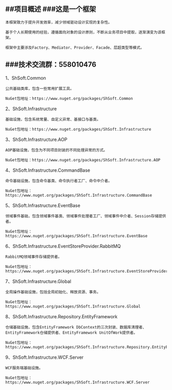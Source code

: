 ##项目概述
###这是一个框架
---

	本框架致力于提升开发效率，减少领域驱动设计实现的复杂性。
	
	基于个人长期使用的经验，遵循面向对象的设计原则，不断从业务项目中提取，逐渐演变为该框架。

	框架中主要涉及Factory、Mediator、Provider、Facade、层超类型等模式。


###技术交流群：558010476
-----------------------------------

1、ShSoft.Common
	
	公共基础类库，包含一些常用扩展工具。

	NuGet包地址：https://www.nuget.org/packages/ShSoft.Common


2、ShSoft.Infrastructure

	基础设施，包含系统常量、自定义异常、基接口与基类。

	NuGet包地址：https://www.nuget.org/packages/ShSoft.Infrastructure


3、ShSoft.Infrastructure.AOP

	AOP基础设施，包含为不同项目封装的不同处理异常的方式。

	NuGet包地址：https://www.nuget.org/packages/ShSoft.Infrastructure.AOP


4、ShSoft.Infrastructure.CommandBase

	命令基础设施，包含命令基类、命令执行者工厂、命令中介者。

	NuGet包地址：https://www.nuget.org/packages/ShSoft.Infrastructure.CommandBase


5、ShSoft.Infrastructure.EventBase

	领域事件基础，包含领域事件基类、领域事件处理者工厂、领域事件中介者、Session存储提供者。

	NuGet包地址：https://www.nuget.org/packages/ShSoft.Infrastructure.EventBase


6、ShSoft.Infrastructure.EventStoreProvider.RabbitMQ

	RabbitMQ领域事件存储提供者。

	NuGet包地址：https://www.nuget.org/packages/ShSoft.Infrastructure.EventStoreProvider.RabbitMQ


7、ShSoft.Infrastructure.Global

	全局操作基础设施，包括全局初始化、释放资源、事务。

	NuGet包地址：https://www.nuget.org/packages/ShSoft.Infrastructure.Global


8、ShSoft.Infrastructure.Repository.EntityFramework

	仓储基础设施，包含EntityFramework DbContext的三次封装、数据库清理者、EntityFramework仓储提供者、EntityFramework UnitOfWork提供者。

	NuGet包地址：https://www.nuget.org/packages/ShSoft.Infrastructure.Repository.EntityFramework


9、ShSoft.Infrastructure.WCF.Server

	WCF服务端基础设施。

	NuGet包地址：https://www.nuget.org/packages/ShSoft.Infrastructure.WCF.Server